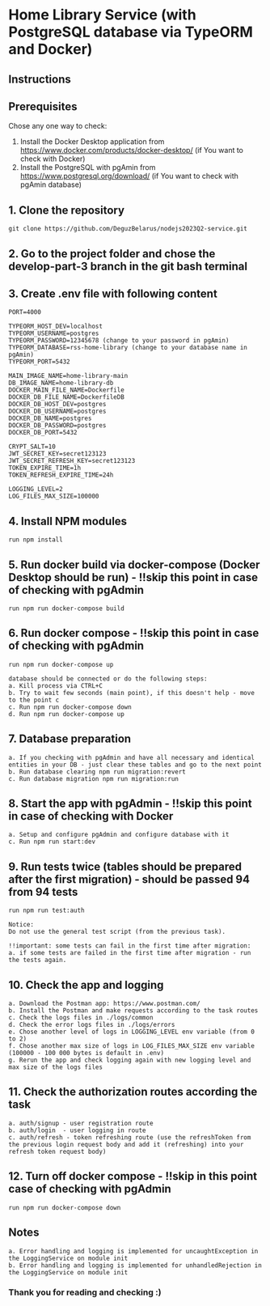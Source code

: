 # Home Library Service (with PostgreSQL database via TypeORM and Docker)

## Instructions

## Prerequisites

Chose any one way to check:

1. Install the Docker Desktop application from <https://www.docker.com/products/docker-desktop/> (if You want to check with Docker)
2. Install the PostgreSQL with pgAmin from <https://www.postgresql.org/download/> (if You want to check with pgAmin database)

## 1. Clone the repository

```plaintext
git clone https://github.com/DeguzBelarus/nodejs2023Q2-service.git
```

## 2. Go to the project folder and chose the develop-part-3 branch in the git bash terminal

## 3. Create .env file with following content

```plaintext
PORT=4000

TYPEORM_HOST_DEV=localhost
TYPEORM_USERNAME=postgres
TYPEORM_PASSWORD=12345678 (change to your password in pgAmin)
TYPEORM_DATABASE=rss-home-library (change to your database name in pgAmin)
TYPEORM_PORT=5432

MAIN_IMAGE_NAME=home-library-main
DB_IMAGE_NAME=home-library-db
DOCKER_MAIN_FILE_NAME=Dockerfile
DOCKER_DB_FILE_NAME=DockerfileDB
DOCKER_DB_HOST_DEV=postgres
DOCKER_DB_USERNAME=postgres
DOCKER_DB_NAME=postgres
DOCKER_DB_PASSWORD=postgres
DOCKER_DB_PORT=5432

CRYPT_SALT=10
JWT_SECRET_KEY=secret123123
JWT_SECRET_REFRESH_KEY=secret123123
TOKEN_EXPIRE_TIME=1h
TOKEN_REFRESH_EXPIRE_TIME=24h

LOGGING_LEVEL=2
LOG_FILES_MAX_SIZE=100000
```

## 4. Install NPM modules

```plaintext
run npm install
```

## 5. Run docker build via docker-compose (Docker Desktop should be run) - !!skip this point in case of checking with pgAdmin

```plaintext
run npm run docker-compose build
```

## 6. Run docker compose - !!skip this point in case of checking with pgAdmin

```plaintext
run npm run docker-compose up

database should be connected or do the following steps:
a. Kill process via CTRL+C
b. Try to wait few seconds (main point), if this doesn't help - move to the point c
c. Run npm run docker-compose down
d. Run npm run docker-compose up
```

## 7. Database preparation

```plaintext
a. If you checking with pgAdmin and have all necessary and identical entities in your DB - just clear these tables and go to the next point
b. Run database clearing npm run migration:revert
c. Run database migration npm run migration:run
```

## 8. Start the app with pgAdmin - !!skip this point in case of checking with Docker

```plaintext
a. Setup and configure pgAdmin and configure database with it
c. Run npm run start:dev
```

## 9. Run tests twice (tables should be prepared after the first migration) - should be passed 94 from 94 tests

```plaintext
run npm run test:auth

Notice:
Do not use the general test script (from the previous task).

!!important: some tests can fail in the first time after migration:
a. if some tests are failed in the first time after migration - run the tests again.
```

## 10. Check the app and logging

```plaintext
a. Download the Postman app: https://www.postman.com/
b. Install the Postman and make requests according to the task routes
c. Check the logs files in ./logs/common
d. Check the error logs files in ./logs/errors
e. Chose another level of logs in LOGGING_LEVEL env variable (from 0 to 2)
f. Chose another max size of logs in LOG_FILES_MAX_SIZE env variable (100000 - 100 000 bytes is default in .env)
g. Rerun the app and check logging again with new logging level and max size of the logs files
```

## 11. Check the authorization routes according the task

```plaintext
a. auth/signup - user registration route
b. auth/login  - user logging in route
c. auth/refresh - token refreshing route (use the refreshToken from the previous login request body and add it (refreshing) into your refresh token request body)
```

## 12. Turn off docker compose - !!skip in this point case of checking with pgAdmin

```plaintext
run npm run docker-compose down
```

## Notes

```plaintext
a. Error handling and logging is implemented for uncaughtException in the LoggingService on module init
b. Error handling and logging is implemented for unhandledRejection in the LoggingService on module init
```

### Thank you for reading and checking :)
